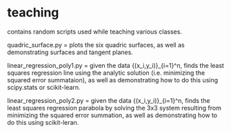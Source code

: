 # teaching

contains random scripts used while teaching various classes.

quadric_surface.py = plots the six quadric surfaces, as well as demonstrating surfaces and tangent planes.

linear_regression_poly1.py = given the data {(x_i,y_i)}_{i=1}^n, finds the least squares regression line using the 
analytic solution (i.e. minimizing the squared error summataion), as well as demonstrating how to do this using scipy.stats or scikit-learn.

linear_regression_poly2.py = given the data {(x_i,y_i)}_{i=1}^n, finds the least squares regression parabola by solving the 3x3 system resulting from minimizing the squared error summation, as well as demonstrating how to do this using scikit-leran.
